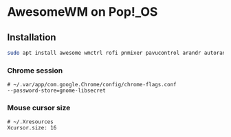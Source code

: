 # AwesomeWM on Pop!_OS

## Installation
```bash
sudo apt install awesome wmctrl rofi pnmixer pavucontrol arandr autorandr lxappearance nitrogen
```

### Chrome session
```
# ~/.var/app/com.google.Chrome/config/chrome-flags.conf
--password-store=gnome-libsecret
```

### Mouse cursor size
```
# ~/.Xresources
Xcursor.size: 16
```


